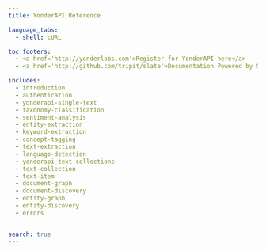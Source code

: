```yaml
---
title: YonderAPI Reference

language_tabs:
  - shell: cURL

toc_footers:
  - <a href='http://yonderlabs.com'>Register for YonderAPI here</a>
  - <a href='http://github.com/tripit/slate'>Documentation Powered by Slate</a>

includes:
  - introduction
  - authentication
  - yonderapi-single-text
  - taxonomy-classification
  - sentiment-analysis
  - entity-extraction
  - keyword-extraction
  - concept-tagging
  - text-extraction
  - language-detection
  - yonderapi-text-collections
  - text-collection
  - text-item
  - document-graph
  - document-discovery
  - entity-graph
  - entity-discovery
  - errors


search: true
---
```


